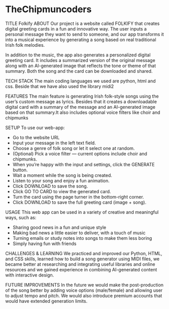 # TheChipmuncoders
TITLE
Folkify
ABOUT
Our project is a website called FOLKIFY that creates digital greeting cards in a fun and innovative way. The user inputs a personal message they want to send to someone, and our app transforms it into a musical experience by generating a song based on real traditional Irish folk melodies.

In addition to the music, the app also generates a personalized digital greeting card. It includes a summarized version of the original message along with an AI-generated image that reflects the tone or theme of that summary. Both the song and the card can be downloaded and shared.

TECH STACK
The main coding languages we used are python, html and css. Beside that we have also used the library midi2

FEATURES
The main feature is generating Irish folk-style songs using the user’s custom message as lyrics. 
Besides that it creates a downloadable digital card with a summary of the message and an AI-generated image based on that summary.It also includes optional voice filters like choir and chipmunks

SETUP
To use our web-app:
- Go to the website URL
- Input your message in the left text field.
- Choose a genre of folk song or let it select one at random.
- (Optional) Pick a voice filter — current options include choir and chipmunks.
- When you’re happy with the input and settings, click the GENERATE button.
- Wait a moment while the song is being created.
- Listen to your song and enjoy a fun animation.
- Click DOWNLOAD to save the song.
- Click GO TO CARD to view the generated card.
- Turn the card using the page turner in the bottom-right corner.
- Click DOWNLOAD to save the full greeting card (image + song).



USAGE
This web app can be used in a variety of creative and meaningful ways, such as:
- Sharing good news in a fun and unique style
- Making bad news a little easier to deliver, with a touch of music
- Turning emails or study notes into songs to make them less boring
- Simply having fun with friends 

CHALLENGES & LEARNING
We practiced and improved our Python, HTML, and CSS skills, learned how to build a song generator using MIDI files, we became better at researching and integrating useful libraries and online resources and we gained experience in combining AI-generated content with interactive design.

FUTURE IMPROVEMENTS
In the future we would make the post-production of the song better by adding voice options (male/female) and allowing user to adjust tempo and pitch. We would also introduce premium accounts that would have extended generation limits.



